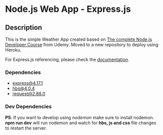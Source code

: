 # Node.js Web App - Express.js

## Description

This is the simple Weather App created based on [The complete Node.js Developer Course](https://www.udemy.com/the-complete-nodejs-developer-course-2/) from Udemy.
Moved to a new repository to deploy using Heroku.

For Express.js referencing, please check the [documentation](https://expressjs.com/).


### Dependencies

- express@4.17.1
- hbs@4.0.4
- request@2.88.0

### Dev Dependencies

**PS**: If you want to develop using *nodemon* make sure to install nodemon.
**npm run dev** will run nodemon and watch for **hbs, js and css** file changes to restart the server.
